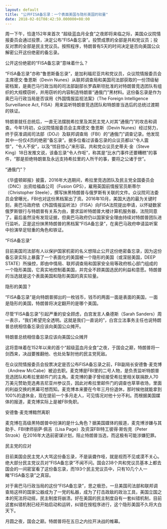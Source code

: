 ```yaml
---
layout: default
title: "公开FISA备忘录：一个表面美国与隐形美国的较量"
date: 2018-02-01T08:42:59.000000+08:00
---
```


周一下午，恰逢152年来首次 “超级蓝血月全食”之夜即将来临之际，美国众议院情报委员会通过投票，决定公布“FISA备忘录”。投赞成票的全部是共和党议员；投反对票的全部是民主党议员。按照程序，特朗普有5天的时间决定是否向美国公众解密公开这份绝密的备忘录。

公开这份绝密的“FISA备忘录”意味着什么？

“FISA备忘录”亦称“鲁恩斯备忘录”，是加利福尼亚共和党议员，众议院情报委员会主席德文·鲁恩斯（Devin Nunes）从联邦调查局和美国司法部获取的一份顶级秘密档案，是奥巴马行政当局的司法部副部长罗森斯坦批准的对特朗普竞选团队有组织的大规模窃听，并用窃听的内容制造特朗普“通俄门”黑材料。这份备忘录是作为奥巴马行政当局是否误用《外国情报监视法案》（The Foreign Intelligence Surveillance Act, FISA）用来监听特朗普竞选团队和特朗普当选后的总统过渡期的铁证。

特朗普就任总统后，一直无法摆脱希拉里及其民主党人对其“通俄门”的攻击和调查。今年1月初，众议院情报委员会主席德文·鲁恩斯（Devin Nunes）经过努力，终于获准调阅司法部（DOJ）及联邦调查局（FBI）的“通俄门”调查记录。他发现其中一份仅4页的绝密“备忘录”。据多位看过该备忘录的众议员都以“令人震惊”，“令人不安”，以及“怵目惊心”来形容。共和党众议员史蒂夫·金（Steve King）18日发推文说，该备忘录“令人作呕”，称其是“比水门事件还要糟糕”的事件，“那是拒绝特朗普及永远支持希拉里的人所干的事，要将之公诸于世”。

“通俄门”？

《华盛顿邮报》披露，2016年大选期间，希拉里竞选团队及民主党全国委员会（DNC）出资给福森公司（Fusion GPS），雇用英国前情报官员斯蒂尔（Christopher Steele），撰写抺黑特朗普与俄罗斯有关联的文件。众议院司法委员会曾曝光，FBI也对这份黑档案出了资。2016年10月，美国大选的最为关键时刻，奥巴马政府依《外国情报监听法》（FISA）向FISA法院提出申请，以怀疑数家俄罗斯银行与特朗普有关系为由，要求监听特朗普大楼计算机服务器，法院同意了。最后虽然没有发现证据，但奥巴马政府仍以国家安全理由持续对特朗普团队进行监听。正是这份抹黑特朗普的黑档案“FISA备忘录”，在奥巴马政府申请监听案中扮演举足轻重的角色和铁证。

“FISA备忘录”

目前美国司法部有人以保护国家机密的名义想阻止公开这份绝密备忘录，因为这份备忘录实际上暴露了一个表面化的美国被一个隐形的美国（或深层美国，DEEP STATE）所操控，即由中情局、联邦调查局和国家安全局等政府核心部门组成的一个隐形美国，它真实地控制着美国，并完全不顾美国选民的利益和意愿。特朗普的当选就是这个表面美国和隐形美国的真实较量。

隐形的美国？

“FISA备忘录”是向特朗普掷出的一枚钱币，钱币的两面一面是表面的美国，一面是隐形的美国，特朗普将决定翻开的是哪个美国。

尽管“FISA备忘录”引起严重的安全顾虑，白宫发言人桑德斯（Sarah Sanders）周一表示，“我们希望完全透明。这就是我们一直说的”，白宫立法事务主任也说特朗普总统相信备忘录应该向美国公众摊开。

特朗普总统相信备忘录应该向美国公众摊开

这将意味着在152年以来的首个“超级蓝血月全食”之夜，于国会之巅，特朗普将一剑西来，决战要推翻他、也处处掣肘他的民主党死敌。

在众议院情报委员会投票决定是否公布FISA备忘录之前，FBI副局长安德鲁·麦克博（Andrew McCabe）被迫去职。麦克博是FBI里的二号人物，是负责监听特朗普竞选团队和希拉里邮件门的主角。麦克博的妻子曾经接受希拉里相关联捐款人70万美元赞助竞选弗吉尼亚州参议员，因此对希拉里邮件门的调查也草草收场，里面的利益交换的黑幕可想而知。麦克博本来要在今年三月份退休，那时候他就能拿到100%的退休金，现在提前一个多月走人，可见情况对他十分不利。而根据美国媒体的报道，麦克博实际上是被FBI免职。

安德鲁·麦克博黯然离职

麦克博在高级黑特朗普中扮演的是什么角色？据美国媒体的报道，麦克博涉嫌与其助手、FBI律师丽萨·佩吉（Lisa Page）及资深FBI特工彼得·斯佐克（Peter Strzok）在2016年大选前密谋计划，阻止特朗普当选，而这极有可能涉嫌犯罪。

民主党的应对

目前美国会民主党人大骂这份备忘录，不是装聋作哑，就是视而不见或漠不关心。绝大部分民主党议员对“FISA备忘录”不闻不问。国会238个共和党议员基本上都去国会的一间密室看了这份备忘录，而193个民主党议员中，只有10几个人一睹“FISA备忘录”之真容。

对于奥巴马行政当局的这份“FISA备忘录”，思之极恐，一旦美国司法部和联邦调查局这样的国家公器成为了一党的私器，成为了打击政敌的政治工具，美国立国之本的宪法将动摇，民主制度将崩溃。好在美国的民主制度自有一套纠错机制，目前这套纠错机制已经开始启动和运转，纠错在按程序进行，这个隐形美国不久将大白天下。

月圆之夜，国会之巅。特朗普将在五日之内拉开决战的帷幕。

